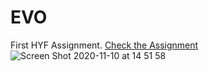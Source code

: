 # EVO
First HYF Assignment.
	[Check the Assignment](https://tarekalmanabri.github.io/EVO/)
  ![Screen Shot 2020-11-10 at 14 51 58](https://user-images.githubusercontent.com/61993467/98682656-744f7c00-2364-11eb-9c0a-a29307be1c91.png)

